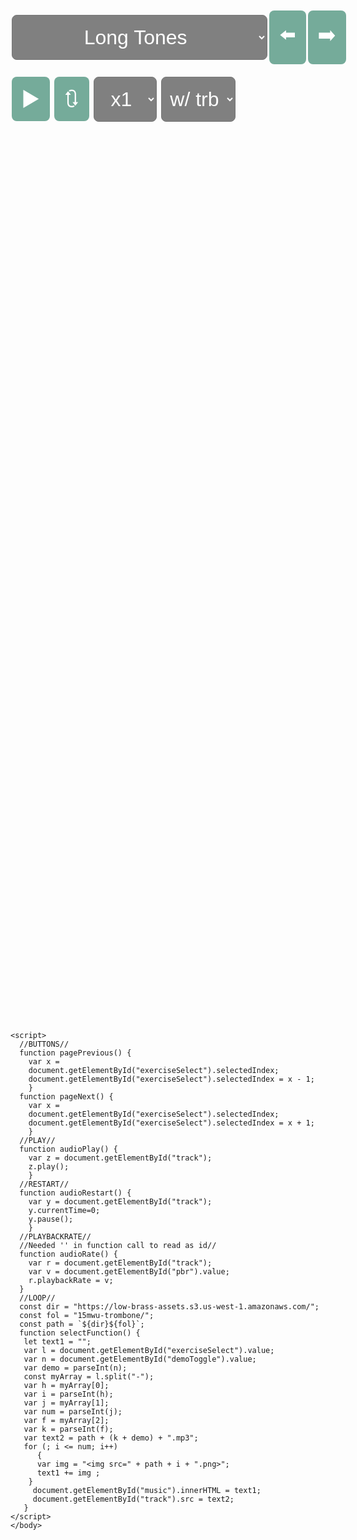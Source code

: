 <head>
    <style>
      img {
        height: auto;
        width: 100%;
        display: inline-block;
        margin-bottom: 0.5rem;
      }
      select {
        color: white;
        background-color: gray;
        font-family: arial;
        font-size: 2rem;
        border-radius: 0.5rem;
        height: 4.5rem;
        text-align: center;
        margin: 0.1rem;
      }
      #top {
        margin-bottom: 0.5rem;
        font-family: arial;
        font-size: 3rem;
        color: #75ab9a;
      }
      #exercises {
        display:flex;
        align-items: center;
        font-family: arial;
        font-size: 3rem;
      }
      #numberButton {
        font-family:Arial, Helvetica, sans-serif;
        font-size: 2rem;
        border-radius: 0.5rem;
        background-color: #75ab9a;
        color: white;
        padding: 1rem;
        margin: 0.1rem;
        text-decoration: none;
      }
      #transport {
        display: flex;
        align-items:center;
        flex-wrap: wrap;
      }
      #audioControl {
        display: flex;
        flex-wrap: wrap;
        align-items:center;
        margin-right:3rem;
      }
      #nav {
        display: flex;
      }
      #navButton {
        cursor: pointer;
        font-size: 2rem;
        border-radius: 0.5rem;
        background-color: #75ab9a;
        color: white;
        padding: 1rem;
        margin: 0.1rem;
        text-decoration: none;
      }
      #pad {
        height: 1440px;
      }
    </style>
  </head>
  <body onload="selectFunction()">
    <div id="top"></div>
      <div id="exercises">
      <select id="exerciseSelect" onchange="selectFunction()">
        <option value="1-1-1">Long Tones</option>
        <option value="2-3-2">Tonguing</option>
        <option value="4-4-3">Embouchure Wake-Up Call</option>
        <option value="5-5-4">Lip Slurs</option>
        <option value="6-6-5">Flexibility</option>
        <option value="7-7-6">Triad Flexibility</option>
        <option value="8-8-7">Arpeggiated Flexibility</option>
        <option value="9-10-8">Open 5ths</option>
        <option value="11-11-9">Chromatic Flexibility</option>
        <option value="12-13-10">Major Scales</option>
        <option value="14-14-11">Upper Range</option>
        <option value="15-15-12">Warm Down</option>        
    </select>
      <div id="navButton" onclick="pagePrevious(); selectFunction();">⬅️</div>
      <div id="navButton" onclick="pageNext(); selectFunction();">➡️</div>
      </div>
        <br>
        <a id=navButton onclick=audioPlay()>▶️</a>
        <a id=navButton onclick=audioRestart()>🔃</a>
        <select id=pbr onchange=audioRate()>
            <option value='0.5' >x0.5</option>
            <option value='0.75'>x0.75</option>
            <option value='1' selected>x1</option>
        </select>
        <select id="demoToggle" onchange="selectFunction();">
            <option value="0">w/ trb</option>
            <option value="12">w/o trb</option>
        </select>
    <audio id="track" preload='none'><source src=></audio>
    <div id="music"></div>
    <div id="pad"></div>
  
    <script>
      //BUTTONS//
      function pagePrevious() {
        var x = 
        document.getElementById("exerciseSelect").selectedIndex;
        document.getElementById("exerciseSelect").selectedIndex = x - 1;
        }
      function pageNext() {
        var x = 
        document.getElementById("exerciseSelect").selectedIndex;
        document.getElementById("exerciseSelect").selectedIndex = x + 1;
        }
      //PLAY//
      function audioPlay() {
        var z = document.getElementById("track");
        z.play();
        }
      //RESTART//
      function audioRestart() {
        var y = document.getElementById("track");   
        y.currentTime=0;
        y.pause();
        }
      //PLAYBACKRATE//
      //Needed '' in function call to read as id//
      function audioRate() {
        var r = document.getElementById("track");
        var v = document.getElementById("pbr").value;
        r.playbackRate = v;
      }
      //LOOP//
      const dir = "https://low-brass-assets.s3.us-west-1.amazonaws.com/";
      const fol = "15mwu-trombone/";
      const path = `${dir}${fol}`;
      function selectFunction() {
       let text1 = "";
       var l = document.getElementById("exerciseSelect").value;
       var n = document.getElementById("demoToggle").value;
       var demo = parseInt(n);
       const myArray = l.split("-");
       var h = myArray[0];
       var i = parseInt(h);
       var j = myArray[1];
       var num = parseInt(j);
       var f = myArray[2];
       var k = parseInt(f);
       var text2 = path + (k + demo) + ".mp3";
       for (; i <= num; i++) 
          {
          var img = "<img src=" + path + i + ".png>";
          text1 += img ;
        }
         document.getElementById("music").innerHTML = text1;
         document.getElementById("track").src = text2;
       }
    </script>
    </body>